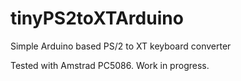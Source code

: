 tinyPS2toXTArduino
==================

Simple Arduino based PS/2 to XT keyboard converter

Tested with Amstrad PC5086. Work in progress.
